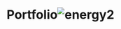# Portfolio![energy2](https://user-images.githubusercontent.com/92873282/139446458-cdb06a8c-0dc7-41f9-9d2b-8421b0f769ef.jpg)
